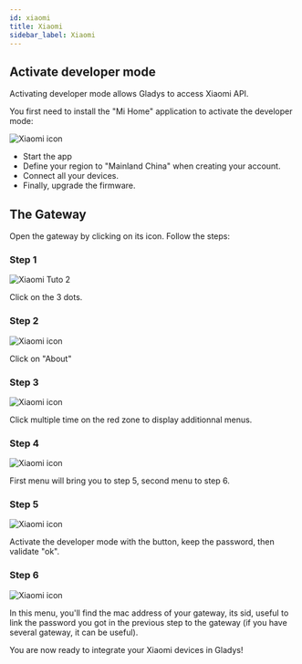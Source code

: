 ```yaml
---
id: xiaomi
title: Xiaomi
sidebar_label: Xiaomi
---
```


## Activate developer mode

Activating developer mode allows Gladys to access Xiaomi API.

You first need to install the "Mi Home" application to activate the developer mode:

<img src="/en/img/docs/configuration/xiaomi/xiaomi-tuto-1.jpg" alt="Xiaomi icon"  />

- Start the app
- Define your region to "Mainland China" when creating your account.
- Connect all your devices.
- Finally, upgrade the firmware.

## The Gateway

Open the gateway by clicking on its icon. Follow the steps:

### Step 1

<img src="/en/img/docs/configuration/xiaomi/xiaomi-tuto-2.jpg" alt="Xiaomi Tuto 2"  />

Click on the 3 dots.

### Step 2

<img src="/en/img/docs/configuration/xiaomi/xiaomi-tuto-3.jpg" alt="Xiaomi icon"  />

Click on "About"

### Step 3

<img src="/en/img/docs/configuration/xiaomi/xiaomi-tuto-4.jpg" alt="Xiaomi icon"  />

Click multiple time on the red zone to display additionnal menus.

### Step 4

<img src="/en/img/docs/configuration/xiaomi/xiaomi-tuto-5.jpg" alt="Xiaomi icon"  />

First menu will bring you to step 5, second menu to step 6.

### Step 5

<img src="/en/img/docs/configuration/xiaomi/xiaomi-tuto-6.jpg" alt="Xiaomi icon"  />

Activate the developer mode with the button, keep the password, then validate "ok".

### Step 6

<img src="/en/img/docs/configuration/xiaomi/xiaomi-tuto-7.jpg" alt="Xiaomi icon"  />

In this menu, you'll find the mac address of your gateway, its sid, useful to link the password you got in the previous step to the gateway (if you have several gateway, it can be useful).

You are now ready to integrate your Xiaomi devices in Gladys!
